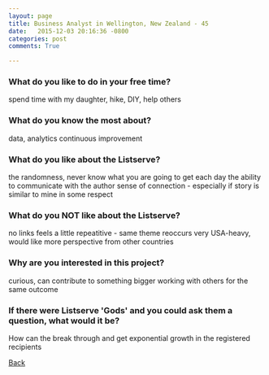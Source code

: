```yaml
---
layout: page
title: Business Analyst in Wellington, New Zealand - 45
date:   2015-12-03 20:16:36 -0800
categories: post
comments: True

---
```


### What do you like to do in your free time?
<p>spend time with my daughter, hike, DIY, help others</p>

### What do you know the most about?
<p>data, analytics
continuous improvement</p>

### What do you like about the Listserve?
<p>the randomness, never know what you are going to get each day
the ability to communicate with the author
sense of connection - especially if story is similar to mine in some respect</p>

### What do you NOT like about the Listserve?
<p>no links
feels a little repeatitive - same theme reoccurs
very USA-heavy, would like more perspective from other countries
</p>

### Why are you interested in this project?
<p>curious, can contribute to something bigger
working with others for the same outcome</p>

### If there were Listserve 'Gods' and you could ask them a question, what would it be?
<p>How can the break through and get exponential growth in the registered recipients</p>

[Back][1]

[1]: /home/responders/all